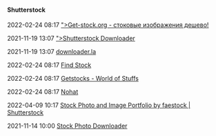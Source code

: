 ####  Shutterstock

2022-02-24 08:17 [&quot;&gt;Get-stock.org - стоковые изображения дешево!](https://get-stock.org/)

2021-11-19 13:07 [&quot;&gt;Shutterstock Downloader](https://shutterstock-downloader.beatsnoop.com/)

2021-11-19 13:07 [downloader.la](https://downloader.la/)

2022-02-24 08:17 [Find Stock](https://nohat.cc/tool/findstock)

2022-02-24 08:17 [Getstocks - World of Stuffs](https://sharedvn.net/signin)

2022-02-24 08:17 [Nohat](https://nohat.cc/)

2022-04-09 10:17 [Stock Photo and Image Portfolio by faestock | Shutterstock](https://www.shutterstock.com/g/faestock)

2021-11-14 10:00 [Stock Photo Downloader](https://getpaidstock.com/)



